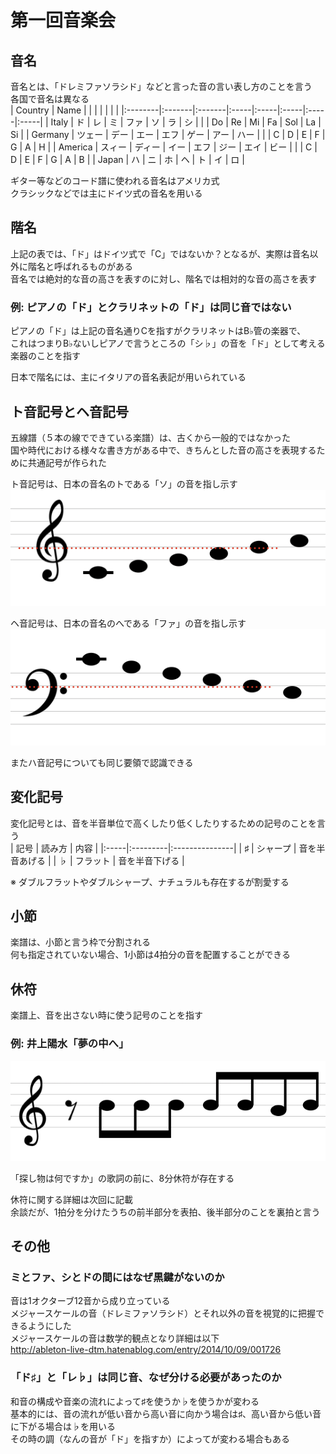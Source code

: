 # 第一回音楽会

## 音名

音名とは、「ドレミファソラシド」などと言った音の言い表し方のことを言う  
各国で音名は異なる  
| Country | Name   |        |      |      |      |      |      |
|:--------|:-------|:-------|:-----|:-----|:-----|:-----|:-----|
| Italy   | ド     | レ     | ミ   | ファ | ソ   | ラ   | シ   |
|         | Do     | Re     | Mi   | Fa   | Sol  | La   | Si   |
| Germany | ツェー | デー   | エー | エフ | ゲー | アー | ハー |
|         | C      | D      | E    | F    | G    | A    | H    |
| America | スィー | ディー | イー | エフ | ジー | エイ | ビー |
|         | C      | D      | E    | F    | G    | A    | B    |
| Japan   | ハ     | ニ     | ホ   | ヘ   | ト   | イ   | ロ   |

ギター等などのコード譜に使われる音名はアメリカ式  
クラシックなどでは主にドイツ式の音名を用いる  

## 階名

上記の表では、「ド」はドイツ式で「C」ではないか？となるが、実際は音名以外に階名と呼ばれるものがある  
音名では絶対的な音の高さを表すのに対し、階名では相対的な音の高さを表す  

### 例: ピアノの「ド」とクラリネットの「ド」は同じ音ではない

ピアノの「ド」は上記の音名通りCを指すがクラリネットはB♭管の楽器で、  
これはつまりB♭ないしピアノで言うところの「シ♭」の音を「ド」として考える楽器のことを指す

日本で階名には、主にイタリアの音名表記が用いられている

## ト音記号とヘ音記号

五線譜（５本の線でできている楽譜）は、古くから一般的ではなかった  
国や時代における様々な書き方がある中で、きちんとした音の高さを表現するために共通記号が作られた  

ト音記号は、日本の音名のトである「ソ」の音を指し示す
![ト音記号](https://github.com/yama7mi3/music/blob/master/images/ト音記号.png)

ヘ音記号は、日本の音名のへである「ファ」の音を指し示す
![ヘ音記号](https://github.com/yama7mi3/music/blob/master/images/ヘ音記号.png)

またハ音記号についても同じ要領で認識できる  

## 変化記号

変化記号とは、音を半音単位で高くしたり低くしたりするための記号のことを言う  
| 記号 | 読み方   | 内容           |
|:-----|:---------|:---------------|
| ♯    | シャープ | 音を半音あげる |
| ♭    | フラット | 音を半音下げる |

※ ダブルフラットやダブルシャープ、ナチュラルも存在するが割愛する

## 小節

楽譜は、小節と言う枠で分割される  
何も指定されていない場合、1小節は4拍分の音を配置することができる  

## 休符

楽譜上、音を出さない時に使う記号のことを指す

### 例: 井上陽水「夢の中へ」

![井上陽水「夢の中へ」](https://github.com/yama7mi3/music/blob/master/images/夢の中へ.png)

「探し物は何ですか」の歌詞の前に、8分休符が存在する  

休符に関する詳細は次回に記載  
余談だが、1拍分を分けたうちの前半部分を表拍、後半部分のことを裏拍と言う

## その他

### ミとファ、シとドの間にはなぜ黒鍵がないのか

音は1オクターブ12音から成り立っている  
メジャースケールの音（ドレミファソラシド）とそれ以外の音を視覚的に把握できるようにした  
メジャースケールの音は数学的観点となり詳細は以下  
<http://ableton-live-dtm.hatenablog.com/entry/2014/10/09/001726>

### 「ド♯」と「レ♭」は同じ音、なぜ分ける必要があったのか

和音の構成や音楽の流れによって♯を使うか♭を使うかが変わる  
基本的には、音の流れが低い音から高い音に向かう場合は♯、高い音から低い音に下がる場合は♭を用いる  
その時の調（なんの音が「ド」を指すか）によってが変わる場合もある  
